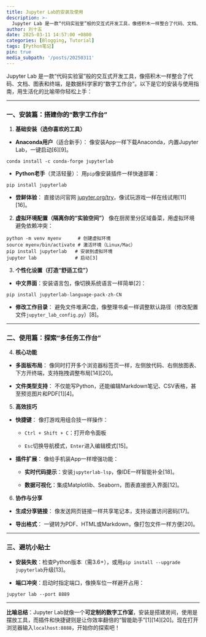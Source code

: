 ```yaml
---
title: Jupyter Lab的安装及使用
description: >-
  Jupyter Lab 是一款“代码实验室”般的交互式开发工具，像搭积木一样整合了代码、文档、图表和终端，是数据科学家的“数字工作台”。以下是它的安装与使用指南，用生活化的比喻带你轻松上手。
author: 刘十五
date: 2025-03-11 14:57:00 +0800
categories: [Blogging, Tutorial]
tags: [Python笔记]
pin: true
media_subpath: '/posts/20250311'
---
```



Jupyter Lab 是一款“代码实验室”般的交互式开发工具，像搭积木一样整合了代码、文档、图表和终端，是数据科学家的“数字工作台”。以下是它的安装与使用指南，用生活化的比喻带你轻松上手：

---

### **一、安装篇：搭建你的“数字工作台”**

1. **基础安装（选你喜欢的工具）**

  - **Anaconda用户**（适合新手）：
像安装App一样下载Anaconda，内置Jupyter Lab，一键启动[6][9]。

```Shell
conda install -c conda-forge jupyterlab
```


  - **Python老手**（灵活轻量）：
用`pip`像安装插件一样快速部署：

```Shell
pip install jupyterlab
```


  - **尝鲜体验**：
直接访问官网 [jupyter.org/try](https://jupyter.org/try)，像试玩游戏一样在线试用[11][16]。

2. **虚拟环境配置（隔离你的“实验空间”）**
像在厨房里分区域备菜，用虚拟环境避免依赖冲突：

```Shell
python -m venv myenv      # 创建虚拟环境
source myenv/bin/activate # 激活环境（Linux/Mac）
pip install jupyterlab   # 安装到虚拟环境
jupyter lab              # 启动[3]
```


3. **个性化设置（打造“舒适工位”）**

  - **中文界面**：安装语言包，像切换系统语言一样简单[2]：

```Shell
pip install jupyterlab-language-pack-zh-CN
```


  - **修改工作目录**：
避免文件堆满C盘，像整理书桌一样调整默认路径（修改配置文件`jupyter_lab_config.py`）[8]。

---

### **二、使用篇：探索“多任务工作台”**

4. **核心功能**

  - **多面板布局**：
像同时打开多个浏览器标签页一样，左侧放代码、右侧放图表、下方开终端，支持拖拽调整布局[14][20]。

  - **文件类型支持**：
不仅能写Python，还能编辑Markdown笔记、CSV表格，甚至预览图片和PDF[1][4]。

5. **高效技巧**

  - **快捷键**：
像打游戏用组合技一样操作：

    - `Ctrl + Shift + C`：打开命令面板

    - `Esc`切换导航模式，`Enter`进入编辑模式[15]。

  - **插件扩展**：
像给手机装App一样增强功能：

    - **实时代码提示**：安装`jupyterlab-lsp`，像IDE一样智能补全[18]。

    - **数据可视化**：集成Matplotlib、Seaborn，图表直接嵌入界面[12]。

6. **协作与分享**

  - **生成分享链接**：
像发送网页链接一样共享笔记本，支持设置访问密码[17]。

  - **导出格式**：
一键转为PDF、HTML或Markdown，像打包文件一样方便[20]。

---

### **三、避坑小贴士**

- **安装失败**：检查Python版本（需3.6+），或用`pip install --upgrade jupyterlab`升级[13]。

- **端口冲突**：启动时指定端口，像换车位一样避开占用：

```Shell
jupyter lab --port 8889
```


---

**比喻总结**：Jupyter Lab就像一个**可定制的数字工作室**，安装是搭建房间，使用是摆放工具，而插件和快捷键则是让你效率翻倍的“智能助手”[1][14][20]。现在打开浏览器输入`localhost:8888`，开始你的探索吧！



